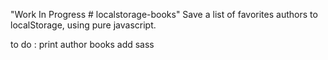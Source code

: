 "Work In Progress # localstorage-books" 
Save a list of favorites authors to localStorage, using pure javascript.

to do : print author books
        add sass
